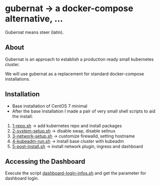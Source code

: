 # gubernat -> a docker-compose alternative, ...

Gubernat means steer (latin).

## About

Gubernat is an approach to establish a production ready small kubernetes cluster.

We will use gubernat as a replacement for standard docker-compose installations. 

## Installation

- Base installation of CentOS 7 minimal
- After the base installation I made a pair of very small shell scripts to aid the install:

1. [1-repo.sh](1-repo.sh) -> add kubernetes repo and install packages
1. [2-system-setup.sh](2-system-setup.sh) -> disable swap, disable selinux
1. [3-network-setup.sh](3-network-setup.sh) -> customize firewalld, setting hostname
1. [4-kubeadm-run.sh](4-kubeadm-run.sh) -> install base cluster with kubeadm
1. [5-post-install.sh](5-post-install.sh) -> install network plugin, ingress and dashboard

 ## Accessing the Dashboard

Execute the script [dashboard-login-infos.sh](dashboard-login-infos.sh) and get the parameter for dashboard login.

